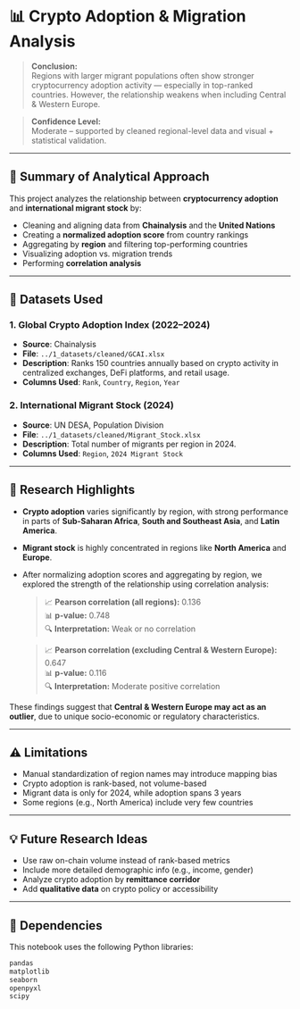 # 📊 Crypto Adoption & Migration Analysis

> **Conclusion:**  
> Regions with larger migrant populations often show stronger
cryptocurrency adoption activity — especially in top-ranked countries.
However, the relationship weakens when including Central & Western Europe.

> **Confidence Level:**  
> Moderate – supported by cleaned regional-level data and visual + statistical validation.

---

## 🧠 Summary of Analytical Approach

This project analyzes the relationship between **cryptocurrency adoption**
and **international migrant stock** by:

- Cleaning and aligning data from **Chainalysis** and the **United Nations**
- Creating a **normalized adoption score** from country rankings
- Aggregating by **region** and filtering top-performing countries
- Visualizing adoption vs. migration trends
- Performing **correlation analysis**

---

## 📁 Datasets Used

### 1. Global Crypto Adoption Index (2022–2024)

- **Source**: Chainalysis
- **File**: `../1_datasets/cleaned/GCAI.xlsx`
- **Description**: Ranks 150 countries annually based on crypto activity
 in centralized exchanges, DeFi platforms, and retail usage.
- **Columns Used**: `Rank`, `Country`, `Region`, `Year`

### 2. International Migrant Stock (2024)

- **Source**: UN DESA, Population Division
- **File**: `../1_datasets/cleaned/Migrant_Stock.xlsx`
- **Description**: Total number of migrants per region in 2024.
- **Columns Used**: `Region`, `2024 Migrant Stock`

---

## 🔎 Research Highlights

- **Crypto adoption** varies significantly by region, with strong
performance in parts of **Sub-Saharan Africa**, **South and Southeast Asia**,
and **Latin America**.
- **Migrant stock** is highly concentrated in regions like **North America**
and **Europe**.
- After normalizing adoption scores and aggregating by region, we explored the
strength of the relationship using correlation analysis:

  > 📈 **Pearson correlation (all regions):** 0.136  
  > 📊 **p-value:** 0.748  
  > 🔍 **Interpretation:** Weak or no correlation

  > 📈 **Pearson correlation (excluding Central & Western Europe):** 0.647  
  > 📊 **p-value:** 0.116  
  > 🔍 **Interpretation:** Moderate positive correlation

These findings suggest that **Central & Western Europe may act as an outlier**,
due to unique socio-economic or regulatory characteristics.

---

## ⚠️ Limitations

- Manual standardization of region names may introduce mapping bias
- Crypto adoption is rank-based, not volume-based
- Migrant data is only for 2024, while adoption spans 3 years
- Some regions (e.g., North America) include very few countries

---

## 💡 Future Research Ideas

- Use raw on-chain volume instead of rank-based metrics
- Include more detailed demographic info (e.g., income, gender)
- Analyze crypto adoption by **remittance corridor**
- Add **qualitative data** on crypto policy or accessibility

---

## 🧪 Dependencies

This notebook uses the following Python libraries:

```bash
pandas
matplotlib
seaborn
openpyxl
scipy

